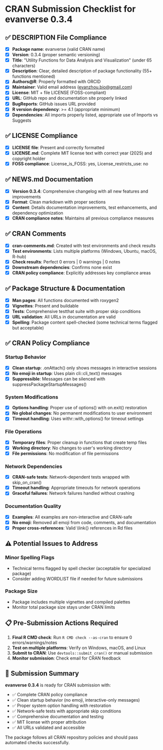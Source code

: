 # CRAN Submission Checklist for evanverse 0.3.4

## ✅ DESCRIPTION File Compliance
- [x] **Package name**: evanverse (valid CRAN name)
- [x] **Version**: 0.3.4 (proper semantic versioning)
- [x] **Title**: "Utility Functions for Data Analysis and Visualization" (under 65 characters)
- [x] **Description**: Clear, detailed description of package functionality (55+ functions mentioned)
- [x] **Authors@R**: Properly formatted with ORCID
- [x] **Maintainer**: Valid email address (evanzhou.bio@gmail.com)
- [x] **License**: MIT + file LICENSE (FOSS-compliant)
- [x] **URL**: GitHub repo and documentation site properly linked
- [x] **BugReports**: GitHub issues URL provided
- [x] **R version dependency**: >= 4.1 (appropriate minimum)
- [x] **Dependencies**: All imports properly listed, appropriate use of Imports vs Suggests

## ✅ LICENSE Compliance
- [x] **LICENSE file**: Present and correctly formatted
- [x] **LICENSE.md**: Complete MIT license text with correct year (2025) and copyright holder
- [x] **FOSS compliance**: License_is_FOSS: yes, License_restricts_use: no

## ✅ NEWS.md Documentation
- [x] **Version 0.3.4**: Comprehensive changelog with all new features and improvements
- [x] **Format**: Clean markdown with proper sections
- [x] **Content**: Details documentation improvements, test enhancements, and dependency optimization
- [x] **CRAN compliance notes**: Maintains all previous compliance measures

## ✅ CRAN Comments
- [x] **cran-comments.md**: Created with test environments and check results
- [x] **Test environments**: Lists multiple platforms (Windows, Ubuntu, macOS, R-hub)
- [x] **Check results**: Perfect 0 errors | 0 warnings | 0 notes
- [x] **Downstream dependencies**: Confirms none exist
- [x] **CRAN policy compliance**: Explicitly addresses key compliance areas

## ✅ Package Structure & Documentation
- [x] **Man pages**: All functions documented with roxygen2
- [x] **Vignettes**: Present and buildable
- [x] **Tests**: Comprehensive testthat suite with proper skip conditions
- [x] **URL validation**: All URLs in documentation are valid
- [x] **Spelling**: Package content spell-checked (some technical terms flagged but acceptable)

## ✅ CRAN Policy Compliance

### Startup Behavior
- [x] **Clean startup**: .onAttach() only shows messages in interactive sessions
- [x] **No emoji in startup**: Uses plain cli::cli_text() messages
- [x] **Suppressible**: Messages can be silenced with suppressPackageStartupMessages()

### System Modifications
- [x] **Options handling**: Proper use of options() with on.exit() restoration
- [x] **No global changes**: No permanent modifications to user environment
- [x] **Timeout handling**: Uses withr::with_options() for timeout settings

### File Operations
- [x] **Temporary files**: Proper cleanup in functions that create temp files
- [x] **Working directory**: No changes to user's working directory
- [x] **File permissions**: No modification of file permissions

### Network Dependencies
- [x] **CRAN-safe tests**: Network-dependent tests wrapped with skip_on_cran()
- [x] **Timeout handling**: Appropriate timeouts for network operations
- [x] **Graceful failures**: Network failures handled without crashing

### Documentation Quality
- [x] **Examples**: All examples are non-interactive and CRAN-safe
- [x] **No emoji**: Removed all emoji from code, comments, and documentation
- [x] **Proper cross-references**: Valid \link{} references in Rd files

## ⚠️ Potential Issues to Address

### Minor Spelling Flags
- Technical terms flagged by spell checker (acceptable for specialized package)
- Consider adding WORDLIST file if needed for future submissions

### Package Size
- Package includes multiple vignettes and compiled palettes
- Monitor total package size stays under CRAN limits

## 📋 Pre-Submission Actions Required

1. **Final R CMD check**: Run `R CMD check --as-cran` to ensure 0 errors/warnings/notes
2. **Test on multiple platforms**: Verify on Windows, macOS, and Linux
3. **Submit to CRAN**: Use `devtools::submit_cran()` or manual submission
4. **Monitor submission**: Check email for CRAN feedback

## 🎯 Submission Summary

**evanverse 0.3.4** is ready for CRAN submission with:
- ✅ Complete CRAN policy compliance
- ✅ Clean startup behavior (no emoji, interactive-only messages)
- ✅ Proper system option handling with restoration
- ✅ Network-safe tests with appropriate skip conditions
- ✅ Comprehensive documentation and testing
- ✅ MIT license with proper attribution
- ✅ All URLs validated and accessible

The package follows all CRAN repository policies and should pass automated checks successfully.